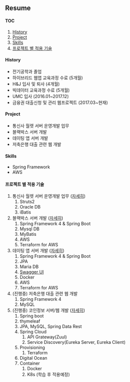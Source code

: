 ## Resume
#### TOC
1. [History](#history)
2. [Project](#project)
3. [Skills](#skills)
4. [프로젝트 별 적용 기술](#프로젝트-별-적용-기술)

#### History
- 전기공학과 졸업
- 하이브리드 웹앱 교육과정 수료 (5개월)
- H&J 입사 및 퇴사 (4개월)
- 빅데이터 교육과정 수료 (5개월)
- UMC 입사 (2016.01~2017.12)
- 금융권 대출신청 및 관리 웹프로젝트 (2017.03~현재)

#### Project
- 통신사 월렛 서버 운영개발 업무
- 블랙박스 서버 개발
- 데이팅 앱 서버 개발
- 저축은행 대출 관련 웹 개발


#### Skills
- Spring Framework
- AWS

#### 프로젝트 별 적용 기술
1. 통신사 월렛 서버 운영개발 업무 ([자세히](projects/201601_통신사_월렛_서비스_서버.md))
    1. Struts2
    2. Oracle DB
    3. iBatis
2. 블랙박스 서버 개발 ([자세히](projects/201703_201706_블랙박스_서버.md))
    1. Spring Framework 4 & Spring Boot
    2. Mysql DB
    3. MyBatis
    4. AWS
    5. Terraform for AWS
3. 데이팅 앱 서버 개발 ([자세히](projects/201703_RomanticCampus.md))
    1. Spring Framework 4 & Spring Boot
    2. JPA
    3. Maria DB
    3. [Swagger UI](http://13.124.57.75:8080/swagger-ui.html)
    4. Docker
    5. AWS
    6. Terraform for AWS
4. (진행중) 저축은행 대출 관련 웹 개발
    1. Spring Framework 4
    2. MySQL
5. (진행중) 코인정보 서버/웹 개발 ([자세히](projects/201806_MarksCoin.md))
    1. Spring boot
    2. thymeleaf
    3. JPA, MySQL, Spring Data Rest
    3. Spring Cloud
        1. API Grateway(Zuul)
        2. Service Discovery(Eureka Server, Eureka Client)
    4. Provisioning
        1. Terraform
    5. Digital Ocean
    6. Container 
        1. Docker
        2. K8s (학습 후 적용예정)
